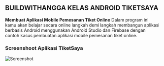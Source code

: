 ## BUILDWITHANGGA KELAS ANDROID TIKETSAYA
**Membuat Aplikasi Mobile Pemesanan Tiket Online**
Dalam program ini kamu akan belajar secara online langkah demi langkah membangun aplikasi berbasis Android menggunakan Android Studio dan Firebase dengan contoh kasus pembuatan aplikasi mobile pemesanan tiket online.

### Screenshoot Aplikasi TiketSaya
![Screenshot](https://github.com/nurzainpradana/TiketSaya/blob/master/Screenshoot/repository-open-graph-template.png?raw=true)
